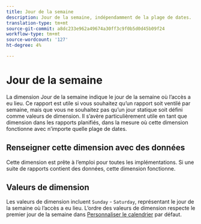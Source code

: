 ```yaml
---
title: Jour de la semaine
description: Jour de la semaine, indépendamment de la plage de dates.
translation-type: tm+mt
source-git-commit: a8dc233e962a49674a30ff3c9f0b5d0d45b09f24
workflow-type: tm+mt
source-wordcount: '127'
ht-degree: 4%

---
```



# Jour de la semaine

La dimension Jour de la semaine indique le jour de la semaine où l’accès a eu lieu. Ce rapport est utile si vous souhaitez qu’un rapport soit ventilé par semaine, mais que vous ne souhaitez pas qu’un jour statique soit défini comme valeurs de dimension. Il s’avère particulièrement utile en tant que dimension dans les rapports planifiés, dans la mesure où cette dimension fonctionne avec n’importe quelle plage de dates.

## Renseigner cette dimension avec des données

Cette dimension est prête à l’emploi pour toutes les implémentations. Si une suite de rapports contient des données, cette dimension fonctionne.

## Valeurs de dimension

Les valeurs de dimension incluent `Sunday` - `Saturday`, représentant le jour de la semaine où l’accès a eu lieu. L’ordre des valeurs de dimension respecte le premier jour de la semaine dans [Personnaliser le calendrier](/help/admin/admin/custom-calendar.md) par défaut.
